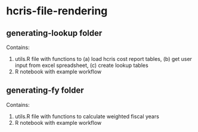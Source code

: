 # hcris-file-rendering
## generating-lookup folder
Contains:  
1.  utils.R file with functions to (a) load hcris cost report tables, (b) get user input from excel spreadsheet,
(c) create lookup tables  
2. R notebook with example workflow  

## generating-fy folder
Contains:  
1.  utils.R file with functions to calculate weighted fiscal years  
2. R notebook with example workflow
